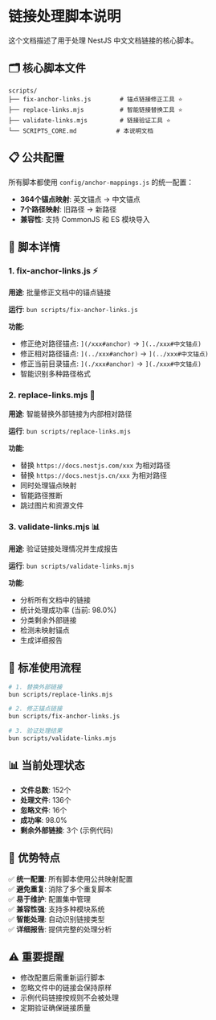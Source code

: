 # 链接处理脚本说明

这个文档描述了用于处理 NestJS 中文文档链接的核心脚本。

## 🗂️ 核心脚本文件

```
scripts/
├── fix-anchor-links.js        # 锚点链接修正工具 ⭐
├── replace-links.mjs          # 智能链接替换工具 ⭐
├── validate-links.mjs         # 链接验证工具 ⭐
└── SCRIPTS_CORE.md           # 本说明文档
```

## 📋 公共配置

所有脚本都使用 `config/anchor-mappings.js` 的统一配置：

- **364个锚点映射**: 英文锚点 → 中文锚点
- **7个路径映射**: 旧路径 → 新路径  
- **兼容性**: 支持 CommonJS 和 ES 模块导入

## 🔧 脚本详情

### 1. fix-anchor-links.js ⚡
**用途**: 批量修正文档中的锚点链接

**运行**: `bun scripts/fix-anchor-links.js`

**功能**:
- 修正绝对路径锚点: `](/xxx#anchor)` → `](../xxx#中文锚点)`
- 修正相对路径锚点: `](../xxx#anchor)` → `](../xxx#中文锚点)`
- 修正当前目录锚点: `](./xxx#anchor)` → `](./xxx#中文锚点)`
- 智能识别多种路径格式

### 2. replace-links.mjs 🔄
**用途**: 智能替换外部链接为内部相对路径

**运行**: `bun scripts/replace-links.mjs`

**功能**:
- 替换 `https://docs.nestjs.com/xxx` 为相对路径
- 替换 `https://docs.nestjs.cn/xxx` 为相对路径
- 同时处理锚点映射
- 智能路径推断
- 跳过图片和资源文件

### 3. validate-links.mjs 📊
**用途**: 验证链接处理情况并生成报告

**运行**: `bun scripts/validate-links.mjs`

**功能**:
- 分析所有文档中的链接
- 统计处理成功率 (当前: 98.0%)
- 分类剩余外部链接
- 检测未映射锚点
- 生成详细报告

## 🚀 标准使用流程

```bash
# 1. 替换外部链接
bun scripts/replace-links.mjs

# 2. 修正锚点链接  
bun scripts/fix-anchor-links.js

# 3. 验证处理结果
bun scripts/validate-links.mjs
```

## 📊 当前处理状态

- **文件总数**: 152个
- **处理文件**: 136个
- **忽略文件**: 16个
- **成功率**: 98.0%
- **剩余外部链接**: 3个 (示例代码)

## 🎯 优势特点

✅ **统一配置**: 所有脚本使用公共映射配置  
✅ **避免重复**: 消除了多个重复脚本  
✅ **易于维护**: 配置集中管理  
✅ **兼容性强**: 支持多种模块系统  
✅ **智能处理**: 自动识别链接类型  
✅ **详细报告**: 提供完整的处理分析

## ⚠️ 重要提醒

- 修改配置后需重新运行脚本
- 忽略文件中的链接会保持原样
- 示例代码链接按规则不会被处理
- 定期验证确保链接质量
